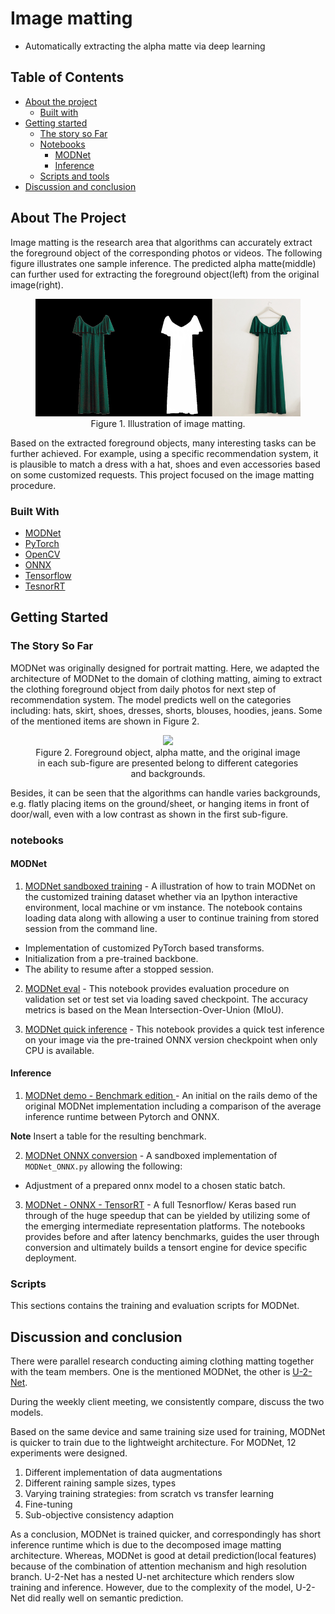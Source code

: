 # Image matting
* Automatically extracting the alpha matte via deep learning

<!-- TABLE OF CONTENTS -->
## Table of Contents

* [About the project](#about-the-project)
  * [Built with](#built-with)
* [Getting started](#getting-started)
  * [The story so Far](#the-story-so-far)
  * [Notebooks](#notebooks)
    * [MODNet](#modnet)
    * [Inference](#inference)
  * [Scripts and tools](#scripts-and-tools)
* [Discussion and conclusion](#discussion-and-conclusion)

<!-- ABOUT THE PROJECT -->
## About The Project
Image matting is the research area that algorithms can accurately extract the foreground object of the corresponding photos or videos. The following figure illustrates one sample inference. The predicted alpha matte(middle) can further used for extracting the foreground object(left) from the original image(right).

<figure align="center">
  <img src="images/image_matting.png">
  <figcaption>Figure 1. Illustration of image matting.</figcaption>
</figure>

Based on the extracted foreground objects, many interesting tasks can be further achieved. For example, using a specific recommendation system, it is plausible to match a dress with a hat, shoes and even accessories based on some customized requests. This project focused on the image matting procedure.
 <!-- For more information, please check [MODNet](https://github.com/ZHKKKe/MODNet) -->

### Built With

* [MODNet](https://github.com/ZHKKKe/MODNet)
* [PyTorch](https://pytorch.org/)
* [OpenCV](https://opencv.org/)
* [ONNX](https://onnx.ai/)
* [Tensorflow](https://www.tensorflow.org/)
* [TesnorRT](https://developer.nvidia.com/tensorrt)
<!-- * [U-2-Net](https://github.com/xuebinqin/U-2-Net) -->



<!-- GETTING STARTED -->
## Getting Started

### The Story So Far

MODNet was originally designed for portrait matting. Here, we adapted the architecture of MODNet to the domain of clothing matting, aiming to extract the clothing foreground object from daily photos for next step of recommendation system. The model predicts well on the categories including: hats, skirt, shoes, dresses, shorts, blouses, hoodies, jeans. Some of the mentioned items are shown in Figure 2.

<figure align="center">
  <img src="images/inference_samples.jpg">
  <figcaption>Figure 2. Foreground object, alpha matte, and the original image in each sub-figure are presented belong to different categories and backgrounds.</figcaption>
</figure>

Besides, it can be seen that the algorithms can handle varies backgrounds, e.g. flatly placing items on the ground/sheet, or hanging items in front of door/wall, even with a low contrast as shown in the first sub-figure.

### notebooks

#### MODNet

1. [MODNet sandboxed training](notebooks/MODNet_train.ipynb) - A illustration of how to train MODNet on the customized training dataset whether via an Ipython interactive environment, local machine or vm instance. The notebook contains loading data along with allowing a user to continue training from stored session from the command line.

- Implementation of customized PyTorch based transforms.
- Initialization from a pre-trained backbone.
- The ability to resume after a stopped session.

2. [MODNet eval](notebooks/MODNet_eval.ipynb) - This notebook provides evaluation procedure on validation set or test set via loading saved checkpoint. The accuracy metrics is based on the Mean Intersection-Over-Union (MIoU).

3. [MODNet quick inference](notebooks/modnet_pytorch_quick_inference) - This notebook provides a quick test inference on your image via the pre-trained ONNX version checkpoint when only CPU is available.


#### Inference

1. [MODNet demo - Benchmark edition ](notebooks/modnet_demo_benchmark_edition.ipynb) - An initial on the rails demo
of the original MODNet implementation including a comparison of the average inference runtime between Pytorch and ONNX.

 **Note** Insert a table for the resulting benchmark.

2. [MODNet ONNX conversion](notebooks/modnet_onnx_conversion/modnet_onnx_conversion.ipynb) - A sandboxed implementation of `MODNet_ONNX.py` allowing the following:

 - Adjustment of a prepared onnx model to a chosen static batch.

3. [MODNet - ONNX - TensorRT](notebooks/tensorrt/modnet_tensorrt.ipynb) - A full Tesnorflow/ Keras based run through of the huge speedup that can be yielded by utilizing some of the emerging intermediate representation platforms. The notebooks provides before and after latency benchmarks, guides the user through conversion and ultimately builds a tensort engine for device specific deployment.


### Scripts

This sections contains the training and evaluation scripts for MODNet.

## Discussion and conclusion

There were parallel research conducting aiming clothing matting together with the team members. One is the mentioned MODNet, the other is [U-2-Net](https://github.com/xuebinqin/U-2-Net).

During the weekly client meeting, we consistently compare, discuss the two models.

Based on the same device and same training size used for training, MODNet is quicker to train due to the lightweight architecture. For MODNet, 12 experiments were designed.

1. Different implementation of data augmentations
2. Different raining sample sizes, types
3. Varying training strategies: from scratch vs transfer learning
4. Fine-tuning
5. Sub-objective consistency adaption

As a conclusion, MODNet is trained quicker, and correspondingly has short inference runtime which is due to the decomposed image matting architecture. Whereas, MODNet is good at detail prediction(local features) because of the combination of attention mechanism and high resolution branch.
U-2-Net has a nested U-net architecture which renders slow training and inference. However, due to the complexity of the model, U-2-Net did really well on semantic prediction.


<!--
## Welcome to GitHub Pages

You can use the [editor on GitHub](https://github.com/peace-and-harmony/image-matting/edit/main/README.md) to maintain and preview the content for your website in Markdown files.

Whenever you commit to this repository, GitHub Pages will run [Jekyll](https://jekyllrb.com/) to rebuild the pages in your site, from the content in your Markdown files.

### Markdown

Markdown is a lightweight and easy-to-use syntax for styling your writing. It includes conventions for

```markdown
Syntax highlighted code block

# Header 1
## Header 2
### Header 3

- Bulleted
- List

1. Numbered
2. List

**Bold** and _Italic_ and `Code` text

[Link](url) and ![Image](src)
```

For more details see [GitHub Flavored Markdown](https://guides.github.com/features/mastering-markdown/).

### Jekyll Themes

Your Pages site will use the layout and styles from the Jekyll theme you have selected in your [repository settings](https://github.com/peace-and-harmony/image-matting/settings/pages). The name of this theme is saved in the Jekyll `_config.yml` configuration file.

### Support or Contact

Having trouble with Pages? Check out our [documentation](https://docs.github.com/categories/github-pages-basics/) or [contact support](https://support.github.com/contact) and we’ll help you sort it out. -->
